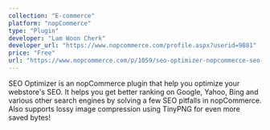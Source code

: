 ```yaml
---
collection: "E-commerce"
platform: "nopCommerce"
type: "Plugin"
developer: "Lam Woon Cherk"
developer_url: "https://www.nopcommerce.com/profile.aspx?userid=9881"
price: "Free"
url: "https://www.nopcommerce.com/p/1059/seo-optimizer-nopcommerce-seo-plugin.aspx"
---
```


SEO Optimizer is an nopCommerce plugin that help you optimize your webstore's SEO. It helps you get better ranking on Google, Yahoo, Bing and various other search engines by solving a few SEO pitfalls in nopCommerce. Also supports lossy image compression using TinyPNG for even more saved bytes!
